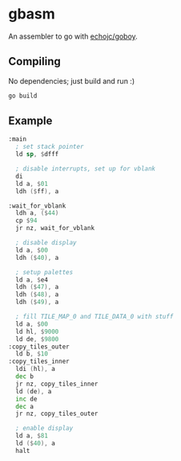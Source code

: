 # gbasm

An assembler to go with [echojc/goboy](https://github.com/echojc/goboy).

## Compiling

No dependencies; just build and run :)

```sh
go build
```

## Example

```asm
:main
  ; set stack pointer
  ld sp, $dfff

  ; disable interrupts, set up for vblank
  di
  ld a, $01
  ldh ($ff), a

:wait_for_vblank
  ldh a, ($44)
  cp $94
  jr nz, wait_for_vblank

  ; disable display
  ld a, $00
  ldh ($40), a

  ; setup palettes
  ld a, $e4
  ldh ($47), a
  ldh ($48), a
  ldh ($49), a

  ; fill TILE_MAP_0 and TILE_DATA_0 with stuff
  ld a, $00
  ld hl, $9000
  ld de, $9800
:copy_tiles_outer
  ld b, $10
:copy_tiles_inner
  ldi (hl), a
  dec b
  jr nz, copy_tiles_inner
  ld (de), a
  inc de
  dec a
  jr nz, copy_tiles_outer

  ; enable display
  ld a, $81
  ld ($40), a
  halt
```
